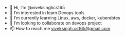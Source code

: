 - 👋 Hi, I’m @viveksinghcs165
- 👀 I’m interested in learn Devops tools
- 🌱 I’m currently learning Linux, aws, docker, kuberebtes
- 💞️ I’m looking to collaborate on devops project
- 📫 How to reach me viveksingh.cs165@gmail.com

<!---
viveksinghcs165/viveksinghcs165 is a ✨ special ✨ repository because its `README.md` (this file) appears on your GitHub profile.
You can click the Preview link to take a look at your changes.
--->
